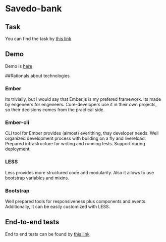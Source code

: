 # Savedo-bank
## Task
You can find the task by [this link](http://chilicoder.github.io/ember-savedo-bank/Savedo%20Case%20Study%20UI_UX%20Developer.pdf)

## Demo
Demo is [here](http://chilicoder.github.io/ember-savedo-bank/)

##Rationals about technologies
### Ember
Its trivially, but I would say that Ember.js is my prefered framework. Its made by engeneers for engeneers.
Core-developers use it in their own projects, so their decisions comes from the practical side.

### Ember-cli
CLI tool for Ember provides (almost) everithing, thay developer needs. Well organized development process with building on a fly and livereload.
Prepared infrastructure for writing and running tests. Support during deployment.

### LESS
Less provides more structured code and modularity. Also it allows to use bootstrap variables and mixins.

### Bootstrap
Well prepared tools for responsiveness  plus components and events. Additionally, it can be easily customized with LESS.


## End-to-end tests

End to end tests can be found by [this link](http://chilicoder.github.io/ember-savedo-bank/tests/index.html?module=UserStories "Users Stories tests")

